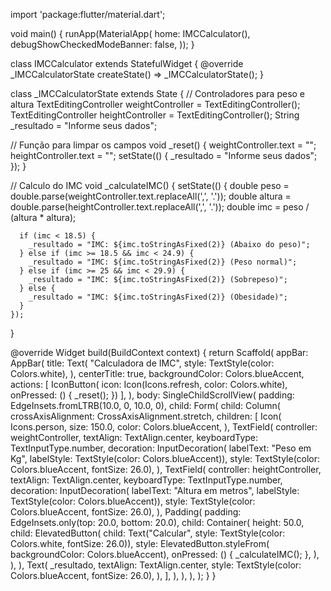 import 'package:flutter/material.dart';

void main() {
  runApp(MaterialApp(
    home: IMCCalculator(),
    debugShowCheckedModeBanner: false,
  ));
}

class IMCCalculator extends StatefulWidget {
  @override
  _IMCCalculatorState createState() => _IMCCalculatorState();
}

class _IMCCalculatorState extends State<IMCCalculator> {
  // Controladores para peso e altura
  TextEditingController weightController = TextEditingController();
  TextEditingController heightController = TextEditingController();
  String _resultado = "Informe seus dados";

  // Função para limpar os campos
  void _reset() {
    weightController.text = "";
    heightController.text = "";
    setState(() {
      _resultado = "Informe seus dados";
    });
  }

  // Calculo do IMC
  void _calculateIMC() {
    setState(() {
      double peso = double.parse(weightController.text.replaceAll(',', '.'));
      double altura = double.parse(heightController.text.replaceAll(',', '.'));
      double imc = peso / (altura * altura);

      if (imc < 18.5) {
        _resultado = "IMC: ${imc.toStringAsFixed(2)} (Abaixo do peso)";
      } else if (imc >= 18.5 && imc < 24.9) {
        _resultado = "IMC: ${imc.toStringAsFixed(2)} (Peso normal)";
      } else if (imc >= 25 && imc < 29.9) {
        _resultado = "IMC: ${imc.toStringAsFixed(2)} (Sobrepeso)";
      } else {
        _resultado = "IMC: ${imc.toStringAsFixed(2)} (Obesidade)";
      }
    });
  }

  @override
  Widget build(BuildContext context) {
    return Scaffold(
      appBar: AppBar(
        title: Text(
          "Calculadora de IMC",
          style: TextStyle(color: Colors.white),
        ),
        centerTitle: true,
        backgroundColor: Colors.blueAccent,
        actions: <Widget>[
          IconButton(
              icon: Icon(Icons.refresh, color: Colors.white),
              onPressed: () {
                _reset();
              })
        ],
      ),
      body: SingleChildScrollView(
        padding: EdgeInsets.fromLTRB(10.0, 0, 10.0, 0),
        child: Form(
          child: Column(
            crossAxisAlignment: CrossAxisAlignment.stretch,
            children: <Widget>[
              Icon(
                Icons.person,
                size: 150.0,
                color: Colors.blueAccent,
              ),
              TextField(
                controller: weightController,
                textAlign: TextAlign.center,
                keyboardType: TextInputType.number,
                decoration: InputDecoration(
                    labelText: "Peso em Kg",
                    labelStyle: TextStyle(color: Colors.blueAccent)),
                style: TextStyle(color: Colors.blueAccent, fontSize: 26.0),
              ),
              TextField(
                controller: heightController,
                textAlign: TextAlign.center,
                keyboardType: TextInputType.number,
                decoration: InputDecoration(
                    labelText: "Altura em metros",
                    labelStyle: TextStyle(color: Colors.blueAccent)),
                style: TextStyle(color: Colors.blueAccent, fontSize: 26.0),
              ),
              Padding(
                padding: EdgeInsets.only(top: 20.0, bottom: 20.0),
                child: Container(
                  height: 50.0,
                  child: ElevatedButton(
                    child: Text("Calcular",
                        style: TextStyle(color: Colors.white, fontSize: 26.0)),
                    style: ElevatedButton.styleFrom(
                        backgroundColor: Colors.blueAccent),
                    onPressed: () {
                      _calculateIMC();
                    },
                  ),
                ),
              ),
              Text(
                _resultado,
                textAlign: TextAlign.center,
                style: TextStyle(color: Colors.blueAccent, fontSize: 26.0),
              ),
            ],
          ),
        ),
      ),
    );
  }
}
